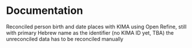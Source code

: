 # Documentation
Reconciled person birth and date places with KIMA using Open Refine, still with primary Hebrew name as the identifier (no KIMA ID yet, TBA)
the unreconciled data has to be reconciled manually
